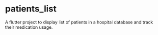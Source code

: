 # patients_list

A flutter project to display list of patients in a hospital database and track their medication usage.

